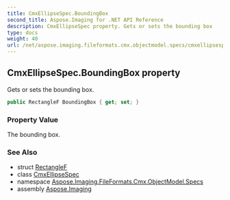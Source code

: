 ```yaml
---
title: CmxEllipseSpec.BoundingBox
second_title: Aspose.Imaging for .NET API Reference
description: CmxEllipseSpec property. Gets or sets the bounding box
type: docs
weight: 40
url: /net/aspose.imaging.fileformats.cmx.objectmodel.specs/cmxellipsespec/boundingbox/
---
```

## CmxEllipseSpec.BoundingBox property

Gets or sets the bounding box.

```csharp
public RectangleF BoundingBox { get; set; }
```

### Property Value

The bounding box.

### See Also

* struct [RectangleF](../../../aspose.imaging/rectanglef/)
* class [CmxEllipseSpec](../)
* namespace [Aspose.Imaging.FileFormats.Cmx.ObjectModel.Specs](../../cmxellipsespec/)
* assembly [Aspose.Imaging](../../../)


